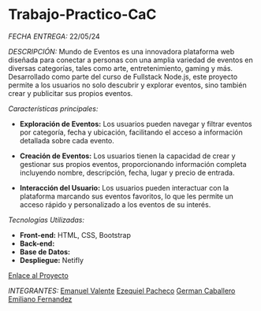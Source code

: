 # Trabajo-Practico-CaC

_FECHA ENTREGA:_
22/05/24

_DESCRIPCIÓN:_
Mundo de Eventos es una innovadora plataforma web diseñada para conectar a personas con una amplia variedad de eventos en diversas categorías, tales como arte, entretenimiento, gaming y más. Desarrollado como parte del curso de Fullstack Node.js, este proyecto permite a los usuarios no solo descubrir y explorar eventos, sino también crear y publicitar sus propios eventos.

_Características principales:_

- **Exploración de Eventos:** Los usuarios pueden navegar y filtrar eventos por categoría, fecha y ubicación, facilitando el acceso a información detallada sobre cada evento.

- **Creación de Eventos:** Los usuarios tienen la capacidad de crear y gestionar sus propios eventos, proporcionando información completa incluyendo nombre, descripción, fecha, lugar y precio de entrada.

- **Interacción del Usuario:** Los usuarios pueden interactuar con la plataforma marcando sus eventos favoritos, lo que les permite un acceso rápido y personalizado a los eventos de su interés.

_Tecnologías Utilizadas:_

- **Front-end:** HTML, CSS, Bootstrap
- **Back-end:**
- **Base de Datos:**
- **Despliegue:** Netifly

[Enlace al Proyecto](https://mundodeeventos.netlify.app/)

_INTEGRANTES:_
[Emanuel Valente](https://www.linkedin.com/in/emanuel-valente/)
[Ezequiel Pacheco](https://www.linkedin.com/in/EzePacheco/)
[German Caballero](https://www.linkedin.com/in/german-caballero-89371614a/)
[Emiliano Fernandez](https://www.linkedin.com/in/fern%C3%A1ndez-emiliano-796403289/)

